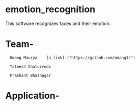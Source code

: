 # emotion_recognition

  This software recognizes faces and their emotion.
  
  
# Team-
      Umang Maurya    [a link] ("https://github.com/umang1s")
      
      Yateesh Chaturvedi
      
      Prashant Bhatnagar
      
# Application- 

